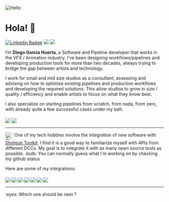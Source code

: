 ![Hello](https://images.unsplash.com/photo-1491895200222-0fc4a4c35e18?fit=crop&w=1200&h=250&q=200&crop=top)
# Hola! 👋

[![Linkedin Badge](https://img.shields.io/badge/-DiegoGarciaHuerta-blue?style=flat-square&logo=Linkedin&logoColor=white&link=https://www.linkedin.com/in/diegogh/)](https://www.linkedin.com/in/diegogh/)
![](https://visitor-badge.glitch.me/badge?page_id=diegogarciahuerta)
![](https://img.shields.io/github/followers/diegogarciahuerta)

I’m **Diego Garcia Huerta**, a Software and Pipeline developer that works in the VFX / Animation industry. I’ve been designing workflows/pipelines and developing production tools for more than two decades, always trying to bridge the gap between artists and technology.

I work for small and mid size studios as a consultant, assessing and advising on how to optimize existing pipelines and production workflows and developing the required solutions. This allow studios to grow in size / quality / efficiency and enable artists to focus on what they know best.  

I also specialize on starting pipelines from scratch, from nada, from zero, with already quite a few successful cases under my belt.

<p>
  <img align="middle" src="https://github-readme-stats.vercel.app/api?username=diegogarciahuerta&count_private=true&theme=buefy&show_icons=true" />
  <img align="middle" src="https://github-readme-stats.vercel.app/api/top-langs/?username=diegogarciahuerta&hide=gnuplot,html&theme=buefy&show_icons=true" />
</p>

<hr>

<p>
<img width="25px" src="http://www.shotgunsoftware.com/img/logo_shotgun-badge_black_200x200.png" align="top" alt="Shotgun Toolkit Logo"/> One of my tech hobbies involve the integration of new software with <a href="https://developer.shotgunsoftware.com">Shotgun Toolkit</a>. I find it is a good way to familiarize myself with APIs from different DCCs. My goal is to integrate it with as many open source tools as possible. :bulb: You can normally guess what I'm working on by checking my github status

Here are some of my integrations:
</p>
<p>
<a href="https://github.com/diegogarciahuerta/tk-blender">
  <img align="middle" src="https://github-readme-stats.vercel.app/api/pin/?username=diegogarciahuerta&repo=tk-blender&show_icons=true&theme=buefy" />
</a>

<a href="https://github.com/diegogarciahuerta/tk-substancedesigner">
  <img align="middle" src="https://github-readme-stats.vercel.app/api/pin/?username=diegogarciahuerta&repo=tk-substancedesigner&show_icons=true&theme=buefy" />
</a>
<a href="https://github.com/diegogarciahuerta/tk-substancepainter">
  <img align="middle" src="https://github-readme-stats.vercel.app/api/pin/?username=diegogarciahuerta&repo=tk-substancepainter&show_icons=true&theme=buefy" />
</a>

<a href="https://github.com/diegogarciahuerta/tk-harmony">
  <img align="middle" src="https://github-readme-stats.vercel.app/api/pin/?username=diegogarciahuerta&repo=tk-harmony&show_icons=true&theme=buefy" />
</a>
<a href="https://github.com/diegogarciahuerta/tk-krita">
  <img align="middle" src="https://github-readme-stats.vercel.app/api/pin/?username=diegogarciahuerta&repo=tk-krita&show_icons=true&theme=buefy" /
</a>

<a href="https://github.com/diegogarciahuerta/tk-natron">
  <img align="middle" src="https://github-readme-stats.vercel.app/api/pin/?username=diegogarciahuerta&repo=tk-natron&show_icons=true&theme=buefy" />
</a>
<a href="https://github.com/diegogarciahuerta/tk-clarisse">
  <img align="middle" src="https://github-readme-stats.vercel.app/api/pin/?username=diegogarciahuerta&repo=tk-clarisse&show_icons=true&theme=buefy" />
</a>
</p>

<hr>
<p>
:eyes: Which one should be next ?
</p>

<p><a href="https://api.gh-polls.com/poll/01EQYQPYNC4NWS7YRCCBZZ8EK1/tk-storyboardpro/vote"><img src="https://api.gh-polls.com/poll/01EQYQPYNC4NWS7YRCCBZZ8EK1/tk-storyboardpro" alt=""></a>
<a href="https://api.gh-polls.com/poll/01EQYQPYNC4NWS7YRCCBZZ8EK1/tk-gimp/vote"><img src="https://api.gh-polls.com/poll/01EQYQPYNC4NWS7YRCCBZZ8EK1/tk-gimp" alt=""></a>
<a href="https://api.gh-polls.com/poll/01EQYQPYNC4NWS7YRCCBZZ8EK1/tk-gaffer/vote"><img src="https://api.gh-polls.com/poll/01EQYQPYNC4NWS7YRCCBZZ8EK1/tk-gaffer" alt=""></a>
<a href="https://api.gh-polls.com/poll/01EQYQPYNC4NWS7YRCCBZZ8EK1/tk-rumba/vote"><img src="https://api.gh-polls.com/poll/01EQYQPYNC4NWS7YRCCBZZ8EK1/tk-rumba" alt=""></a>
<a href="https://api.gh-polls.com/poll/01EQYQPYNC4NWS7YRCCBZZ8EK1/tk-other%20-%20Send%20me%20an%20email/vote"><img src="https://api.gh-polls.com/poll/01EQYQPYNC4NWS7YRCCBZZ8EK1/tk-other%20-%20Send%20me%20an%20email" alt=""></a>
</p>
